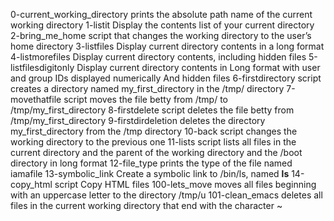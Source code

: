 0-current_working_directory prints the absolute path name of the current working directory
1-listit Display the contents list of your current directory
2-bring_me_home script that changes the working directory to the user’s home directory
3-listfiles Display current directory contents in a long format
4-listmorefiles Display current directory contents, including hidden files
5-listfilesdigitonly Display current directory contents in Long format with user and group IDs displayed numerically And hidden files
6-firstdirectory script creates a directory named my_first_directory in the /tmp/ directory
7-movethatfile script moves the file betty from /tmp/ to /tmp/my_first_directory
8-firstdelete script deletes the file betty from /tmp/my_first_directory
9-firstdirdeletion deletes the directory my_first_directory from the /tmp directory
10-back script changes the working directory to the previous one
11-lists script lists all files in the current directory and the parent of the working directory and the /boot directory in long format
12-file_type prints the type of the file named iamafile
13-symbolic_link Create a symbolic link to /bin/ls, named __ls__
14-copy_html script Copy HTML files
100-lets_move moves all files beginning with an uppercase letter to the directory /tmp/u
101-clean_emacs deletes all files in the current working directory that end with the character ~

